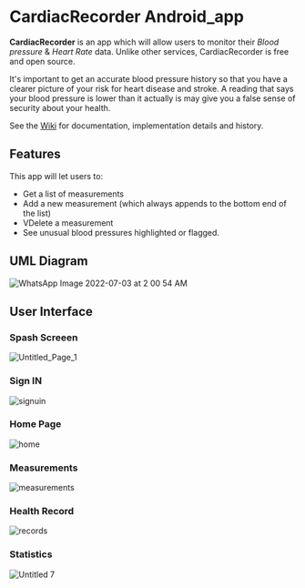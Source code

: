 # CardiacRecorder Android_app
**CardiacRecorder** is an app which will allow users to monitor their _Blood pressure_ & _Heart Rate_ data. Unlike other services, CardiacRecorder is free and open source.

It's important to get an accurate blood pressure history so that you have a clearer picture of your risk for heart disease and stroke. A reading that says your blood pressure is lower than it actually is may give you a false sense of security about your health.

See the [Wiki](https://github.com/RedRiotPapon/CardiacRecorder/wiki) for documentation, implementation details and history.


## Features
This app will let users to:
* Get a list of measurements
* Add a new measurement (which always appends to the bottom end of the list)
* VDelete a measurement
* See unusual blood pressures highlighted or flagged.


## UML Diagram
![WhatsApp Image 2022-07-03 at 2 00 54 AM](https://user-images.githubusercontent.com/103327602/177014734-f3e5df7d-c1b4-44ba-988e-c0412a30b23d.jpeg)


## User Interface

### Spash Screeen
![Untitled_Page_1](https://user-images.githubusercontent.com/80849169/177014124-dbf29d6c-ccb8-486b-8a3a-e844a131a3fd.jpg)

### Sign IN
![signuin](https://user-images.githubusercontent.com/80849169/177014161-dfabe256-ad81-4894-a155-db647ac7f98c.png)

### Home Page
![home](https://user-images.githubusercontent.com/80849169/177014139-fd1d4a1e-f694-405e-8e68-285f3747ebc5.png)

### Measurements
![measurements](https://user-images.githubusercontent.com/80849169/177014174-e5a68dd8-066d-4d6d-81ea-d5275f91a341.png)

### Health Record
![records](https://user-images.githubusercontent.com/80849169/177014252-d460cab8-d87d-44e8-a07e-9f9104dbf070.png)

### Statistics
![Untitled 7](https://user-images.githubusercontent.com/80849169/177014194-b6cf4981-8dfc-4c17-9f9f-16ed93c9fed9.png)



